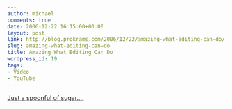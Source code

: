 ```yaml
---
author: michael
comments: true
date: 2006-12-22 16:15:00+00:00
layout: post
link: http://blog.prokrams.com/2006/12/22/amazing-what-editing-can-do/
slug: amazing-what-editing-can-do
title: Amazing What Editing Can Do
wordpress_id: 19
tags:
- Video
- YouTube
---
```


[Just a spoonful of sugar....](http://youtube.com/watch?v=2T5_0AGdFic)
